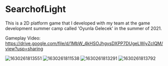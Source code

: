 # SearchofLight

This is a 2D platform game that I developed with my team at the game development summer camp called 'Oyunla Gelecek' in the summer of 2021.

Gameplay Video: https://drive.google.com/file/d/1MbW_4kHSOJhgysDXPP7DUgeLWiyZclQM/view?usp=sharing

![1630261813551](https://user-images.githubusercontent.com/46058770/152025203-194bc3a5-cd3a-4b8f-9e78-09be7a2c5fed.jpg)
![1630261811538](https://user-images.githubusercontent.com/46058770/152025206-0b12f24f-bdd1-42dc-889c-63e6fbef5c15.jpg)
![1630261813291](https://user-images.githubusercontent.com/46058770/152025209-9023616b-a25b-4f41-966f-fccdbebeebcf.jpg)
![1630261813792](https://user-images.githubusercontent.com/46058770/152025213-6ce28ed4-677e-4cc2-9e64-5d9c0d81b809.jpg)


